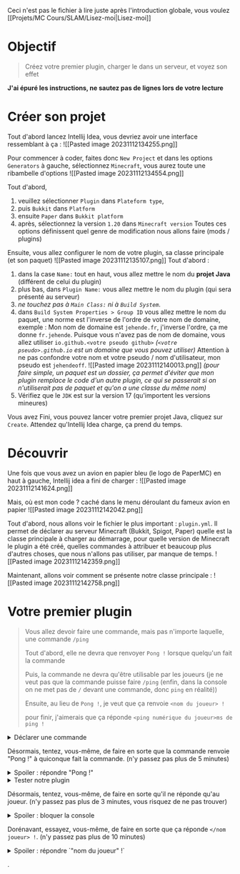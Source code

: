 Ceci n'est pas le fichier à lire juste après l'introduction globale, vous voulez [[Projets/MC Cours/SLAM/Lisez-moi|Lisez-moi]]

# Objectif
> Créez votre premier plugin, charger le dans un serveur, et voyez son effet

**J'ai épuré les instructions, ne sautez pas de lignes lors de votre lecture**

# Créer son projet
Tout d'abord lancez Intellij Idea, vous devriez avoir une interface ressemblant à ça : 
![[Pasted image 20231112134255.png]]

Pour commencer à coder, faites donc `New Project` et dans les options `Generators` à gauche, sélectionnez `Minecraft`, vous aurez toute une ribambelle d'options 
![[Pasted image 20231112134554.png]]

Tout d'abord, 
1. veuillez sélectionner `Plugin` dans `Plateform type`,
2. puis `Bukkit` dans `Platform`
3. ensuite `Paper` dans `Bukkit platform`
4. après, sélectionnez la version `1.20` dans `Minecraft version`
Toutes ces options définissent quel genre de modification nous allons faire (mods / plugins)

Ensuite, vous allez configurer le nom de votre plugin, sa classe principale (et son paquet)
![[Pasted image 20231112135107.png]]
Tout d'abord : 
1. dans la case `Name:` tout en haut, vous allez mettre le nom du **projet Java** (différent de celui du plugin)
2. plus bas, dans `Plugin Name:` vous allez mettre le nom du plugin (qui sera présenté au serveur)
3. *ne touchez pas à `Main Class:` ni à `Build System`*.
4. dans `Build System Properties > Group ID` vous allez mettre le nom du paquet, une norme est l'inverse de l'ordre de votre nom de domaine, exemple : Mon nom de domaine est `jehende.fr`, j'inverse l'ordre, ça me donne `fr.jehende`. Puisque vous n'avez pas de nom de domaine, vous allez utiliser `io.github.<votre pseudo github>` *(`<votre pseudo>.github.io` est un domaine que vous pouvez utiliser)*
Attention à ne pas confondre votre nom et votre pseudo / nom d'utilisateur, mon pseudo est `jehendeoff`.
![[Pasted image 20231112140013.png]]
*(pour faire simple, un paquet est un dossier, ça permet d'éviter que mon plugin remplace le code d'un autre plugin, ce qui se passerait si on n'utiliserait pas de paquet et qu'on a une classe du même nom)*
5. Vérifiez que le `JDK` est sur la version 17 (qu'importent les versions mineures) 

Vous avez Fini, vous pouvez lancer votre premier projet Java, cliquez sur `Create`.
Attendez qu'Intellij Idea charge, ça prend du temps.

# Découvrir
Une fois que vous avez un avion en papier bleu (le logo de PaperMC) en haut à gauche, Intellij idea a fini de charger :
![[Pasted image 20231112141624.png]]

Mais, où est mon code ? caché dans le menu déroulant du fameux avion en papier
![[Pasted image 20231112142042.png]]

Tout d'abord, nous allons voir le fichier le plus important : `plugin.yml`. Il permet de déclarer au serveur Minecraft (Bukkit, Spigot, Paper) quelle est la classe principale à charger au démarrage, pour quelle version de Minecraft le plugin a été créé, quelles commandes à attribuer et beaucoup plus d'autres choses, que nous n'allons pas utiliser, par manque de temps.
![[Pasted image 20231112142359.png]]

Maintenant, allons voir comment se présente notre classe principale :
![[Pasted image 20231112142758.png]]

# Votre premier plugin
> Vous allez devoir faire une commande, mais pas n'importe laquelle, une commande `/ping`
> 
> Tout d'abord, elle ne devra que renvoyer `Pong !` lorsque quelqu'un fait la commande
> 
> Puis, la commande ne devra qu'être utilisable par les joueurs (je ne veut pas que la commande puisse faire `/ping` (enfin, dans la console on ne met pas de `/` devant une commande, donc `ping` en réalité))
> 
> Ensuite, au lieu de `Pong !`, je veut que ça renvoie `<nom du joueur> !`
> 
> pour finir, j'aimerais que ça réponde `<ping numérique du joueur>ms de ping !`

<details>
<summary>Déclarer une commande</summary>

Pour déclarer une commande, Il vous faudra d'abord dire au serveur de vous réserver la commande dans le fichier `plugin.yml`.

Pour ce faire, il suffit d'ajouter : (l'autocomplétion devrait vous aider un peu)

```yaml
commands: 
	"commande sans le slash":
		usage: /<command> #mettez <command>, il ne faut pas y remplacer ici
```


Ça devrait ressembler à ça : 
![[Pasted image 20231112143958.png]]

Une fois que le serveur vous a réservé la commande, vous allez devoir l'utiliser, pour ça vous allez devoir créer une nouvelle classe, pour ce faire, faites un clique droit sur votre paquet principal, puis `New` et `Java Class`
![[Pasted image 20231112144151.png]]

Vous nommerez votre classe `PingCommand` ensuite faites `entré` (on essayera de toujours mettre des majuscules aux classes, des majuscules genre `onCommand` aux fonctions et des underscores pour les variables)
![[Pasted image 20231112144318.png]]

Vous aurez : 
![[Pasted image 20231112144431.png]]

Cependant, votre classe doit implémenter le `TabExecutor`, pour ça, à la ligne 3
```java
public class PingCommand {
```
Vous allez ajouter `implements TabExecutor` entre `PingCommand` et l'accolade ouverte. 

Idea vous criera dessus, car il ne connait pas `TabExecutor`, il faut l'important dans la classe, pour ça, survoler TabExecutor, il devrait vous proposer d'`Import class`, faites. 

Hors, il n'est toujours pas satisfait, une classe implémentant `TabExecutor` ne peut être vide. Survoler donc la ligne et chosissez `Implement methods` et cliquez sur `OK` (ne touchez à **rien**).
![[Pasted image 20231112144926.png]]

Vous devriez vous retrouver avec ça : 

```java
public class PingCommand implements TabExecutor {
    @Override
    public boolean onCommand(@NotNull CommandSender commandSender, @NotNull Command command, @NotNull String s, @NotNull String[] strings) {
        return false;
    }

    @Override
    public @Nullable List<String> onTabComplete(@NotNull CommandSender commandSender, @NotNull Command command, @NotNull String s, @NotNull String[] strings) {
        return null;
    }
}
```


Pour que ça soit plus simple à lire, je vous propose de changer, et de mettre ça : (j'ai sauté une ligne avant chaque `@NotNull` et changer le nom des variables)

```java
    @Override
public boolean onCommand(@NotNull CommandSender sender, 
						 @NotNull Command command, 
						 @NotNull String label, 
						 @NotNull String[] args) {
	return false; // nous renvoyons false quand la commande a mal été éxécuté, ou à échoué
}

@Override
public @Nullable List<String> onTabComplete(@NotNull CommandSender commandSender, 
											@NotNull Command command, 
											@NotNull String label, 
											@NotNull String[] args) {
	return null;
}
```


Votre commande est réservée, et sa classe est créee, le problème est que l'on ne l'a pas encore lié à la commande à la classe.

Pour se faire, dans votre classe principale, dans la fonction `OnEnable()`, ajoutez : (utilisez l'autocomplétion, ça importera la classe `PingCommand` automatiquement)
```java
this.getCommand("ping").setExecutor(new PingCommand());
```

Ce que cette ligne fait, simplement, est de dire au serveur, que pour toute commande "ping" exécuter, utiliser la classe `PingCommand`.

Vous devriez avoir : 
Apprendre_intellij
```java
package fr.jehende.apprendre_intellij; //Attention à changer cette ligne !

import org.bukkit.plugin.java.JavaPlugin;

public final class Apprendre_intellijidea extends JavaPlugin {
    @Override
    public void onEnable() {
        this.getCommand("ping").setExecutor(new PingCommand());

    }
    @Override
    public void onDisable() {
    }
}
```

PingCommand

```java
package fr.jehende.apprendre_intellij; //Attention à changer cette ligne !

import org.bukkit.command.Command;
import org.bukkit.command.CommandSender;
import org.bukkit.command.TabExecutor;
import org.jetbrains.annotations.NotNull;
import org.jetbrains.annotations.Nullable;

import java.util.List;

public class PingCommand implements TabExecutor {
    @Override
    public boolean onCommand(@NotNull CommandSender sender, 
                             @NotNull Command command, 
                             @NotNull String s, 
                             @NotNull String[] args) {
        return false;
    }

    @Override
    public @Nullable List<String> onTabComplete(@NotNull CommandSender commandSender, 
                                                @NotNull Command command, 
                                                @NotNull String s, 
                                                @NotNull String[] args) {
        return null;
    }
}

```

</details>

Désormais, tentez, vous-même, de faire en sorte que la commande renvoie "Pong !" à quiconque fait la commande. (n'y passez pas plus de 5 minutes)

<details>
<summary>Spoiler : répondre "Pong !"</summary>

Si vous êtes ici, c'est que vous ne savez pas comment faire en sorte que la commande réponde `Pong !` à quiconque exécute la commande.

Tout d'abord, il vous faudra modifier la fonction `onCommand` dans `PingCommand`, dedans, mettez : 
```java
sender.sendMessage("Pong !");
```
et changer 
```java
return false;
```
en 
```java
return true;
```

ce qui donne : 
```java
@Override
public boolean onCommand(@NotNull CommandSender sender,
						 @NotNull Command command,
						 @NotNull String s,
						 @NotNull String[] args) {
	sender.sendMessage("Pong !");
	return true;
}
```
</details>

<details>
<summary>Tester notre plugin</summary>

Pour tester notre plugin, nous aurons besoin de tout d'abord compiler notre plugin, qui ne devrait pas avoir d'erreur (n'est pas souligné en rouge).

Pour compiler notre plugin, nous allons cliquer sur la flèche verte en haut à gauche : 
![[Pasted image 20231112150848.png]]

Nous allons ignorer tout `WARNING` dans la console.
Si vous n'avez pas de soucis lors de la compilation, bravo, vous avez fait votre premier plugin. (vous pouvez cacher la terminale en survolant le côté droite de la console, pour cliquer sur l'icône `Réduire`)

Mais il est où du coup ? votre plugin compilé se situe dans le nouveau dossier orange `target` sous le doux nom de `Apprendre_intellij-1.0-SNAPSHOT.jar` (nous n'allons pas utiliser le `original`, car c'est plus pour du java pûr).
![[Pasted image 20231112151256.png]]

Mais je le mets où le plugin ? À part la réponse évidente, dans le dossier `plugins` du serveur Minecraft (qui contient déjà d'autres plugins, qui pourront vous être utile) (vous pouvez glisser votre plugin dans votre serveur)
![[Pasted image 20231112151533.png]]

Une fois fait, vous pouvez démarré votre serveur, s'il est déjà démarré, vous pouvez exécuter la commande `plugman load` et appuyez sur la touche tab puis entré, ça devrait sortir le fichier de votre plugin, si vous n'avez pas lignes rouges (autres qu'essentials) dans la console, bien joué, votre plugin n'a pas cassé le serveur !

Pour être sûr qu'il est chargé, faites la commande `plugins`:
![[Pasted image 20231112152327.png]]

Vous pouvez ensuite essayer votre plugin.

Si vous n'avez pas envie de redémarrer tout le serveur à chaque modification de votre plugin, après le remplacer dans le dossier plugin, vous pouvez exécuter la commande `plugman reload ` et appuyez sur tab, ça vous donnera la liste des plugins, tapez le nom de votre plugin et faites entrer : 
![[Pasted image 20231112152352.png]]
</details>

Désormais, tentez, vous-même, de faire en sorte qu'il ne réponde qu'au joueur. (n'y passez pas plus de 3 minutes, vous risquez de ne pas trouver)

<details>
<summary>Spoiler : bloquer la console</summary>

(n'oubliez pas l'autocomplétion pour que les classes soient automatiquement importés)

Ici c'est un peu plus compliqué, ce que nous allons faire, c'est regarder si la classe de `sender` fait partie de la classe `Player`, on peut utiliser la méthode `instanceof` pour le savoir
```java
sender instanceof Player //Player doit être importé ou autocomplétion (`org.bukkit.Entity`)
```

Si ça renvoie true, alors la classe sender contient la classe Player, on peut donc l'encapsuler et l'inverser, pour ensuite savoir si `sender` n'est pas un joueur, pour arrêter la commande avant qu'on envoie le message de ping.

L'inversion+encapsulation ressemble à 
```java
!(sender instanceof Player)
```

Le bloquage ressemble à 
```java
if (!(sender instanceof Player)){
	sender.sendMessage("Vous n'êtes pas un joueur !");
	return false;
}
```
</details>

Dorénavant, essayez, vous-même, de faire en sorte que ça réponde `</nom joueur> !`. (n'y passez pas plus de 10 minutes)

<details>
<summary>Spoiler : répondre `"nom du joueur" !`</summary>

La partie la plus compliquée ici est la Concaténation de chaîne de caractère en Java.
La façon la plus simple est simplement `String + String`, on peut aussi faire `String.concat(String)`, on peut utiliser une classe `StringBuilder`, `StringJoiner`, une `List` etc., la façon que je vais utiliser est le +

La seconde partie compliquée est de récupérer le joueur à partir du `Sender`, ici on fera un cast.
le cast sera simple : `Player p = (Player) sender;`

Si on combine tout, on devrait avoir : 
```java
@Override
public boolean onCommand(@NotNull CommandSender sender,
						 @NotNull Command command,
						 @NotNull String s,
						 @NotNull String[] args) {
	if (!(sender instanceof Player)){
		sender.sendMessage("Vous n'êtes pas un joueur !");
		return false;
	}
	Player p = (Player) sender;
	sender.sendMessage(p.getName() + " !");
	return true;
}
```
</details>

.